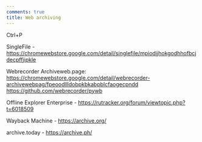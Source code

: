 ```yaml
---
comments: true
title: Web archiving
---
```


Ctrl+P

SingleFile - <https://chromewebstore.google.com/detail/singlefile/mpiodijhokgodhhofbcjdecpffjipkle>

Webrecorder Archiveweb.page:<br>
<https://chromewebstore.google.com/detail/webrecorder-archivewebpag/fpeoodllldobpkbkabpblcfaogecpndd><br>
<https://github.com/webrecorder/pywb>

Offline Explorer Enterprise - <https://rutracker.org/forum/viewtopic.php?t=6018509>

Wayback Machine - <https://archive.org/>

archive.today - <https://archive.ph/>